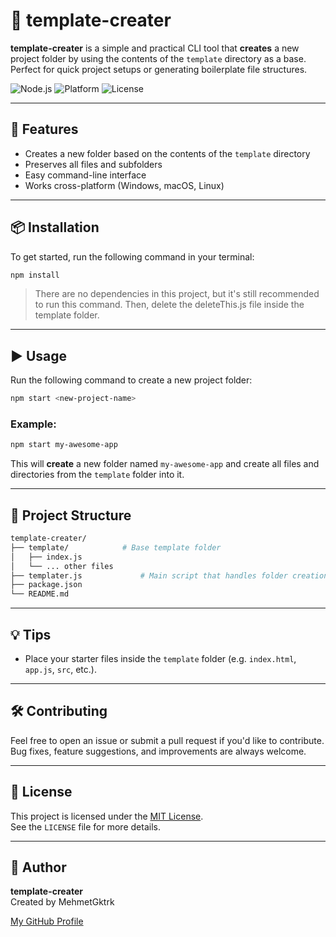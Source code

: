 # 🧱 template-creater

**template-creater** is a simple and practical CLI tool that **creates** a new project folder by using the contents of the `template` directory as a base.  
Perfect for quick project setups or generating boilerplate file structures.

![Node.js](https://img.shields.io/badge/Node.js-Required-green)
![Platform](https://img.shields.io/badge/Platform-Cross--Platform-blue)
![License](https://img.shields.io/badge/License-MIT-lightgrey)

---

## 🚀 Features

- Creates a new folder based on the contents of the `template` directory
- Preserves all files and subfolders
- Easy command-line interface
- Works cross-platform (Windows, macOS, Linux)

---

## 📦 Installation

To get started, run the following command in your terminal:

```bash
npm install
```

> There are no dependencies in this project, but it's still recommended to run this command.
> Then, delete the deleteThis.js file inside the template folder.

---

## ▶️ Usage

Run the following command to create a new project folder:

```bash
npm start <new-project-name>
```

### Example:

```bash
npm start my-awesome-app
```

This will **create** a new folder named `my-awesome-app` and create all files and directories from the `template` folder into it.

---

## 📁 Project Structure

```bash
template-creater/
├── template/            # Base template folder
│   ├── index.js
│   └── ... other files
├── templater.js             # Main script that handles folder creation
├── package.json
└── README.md
```

---

## 💡 Tips

- Place your starter files inside the `template` folder (e.g. `index.html`, `app.js`, `src`, etc.).

---

## 🛠 Contributing

Feel free to open an issue or submit a pull request if you'd like to contribute.  
Bug fixes, feature suggestions, and improvements are always welcome.

---

## 📜 License

This project is licensed under the [MIT License](https://opensource.org/licenses/MIT).  
See the `LICENSE` file for more details.

---

## 👤 Author

**template-creater**  
Created by MehmetGktrk

[My GitHub Profile](https://github.com/MehmetGktrk)
